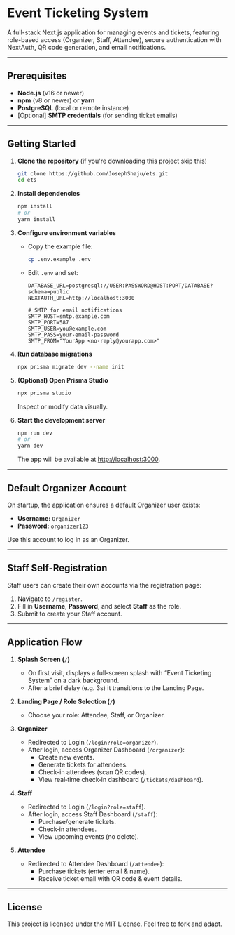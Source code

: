 # Event Ticketing System

A full-stack Next.js application for managing events and tickets, featuring role-based access (Organizer, Staff, Attendee), secure authentication with NextAuth, QR code generation, and email notifications.

---

## Prerequisites

- **Node.js** (v16 or newer)
- **npm** (v8 or newer) or **yarn**
- **PostgreSQL** (local or remote instance)
- [Optional] **SMTP credentials** (for sending ticket emails)

---

## Getting Started

1. **Clone the repository** (if you're downloading this project skip this)

   ```bash
   git clone https://github.com/JosephShaju/ets.git
   cd ets
   ```

2. **Install dependencies**

   ```bash
   npm install
   # or
   yarn install
   ```

3. **Configure environment variables**

   - Copy the example file:

     ```bash
     cp .env.example .env
     ```

   - Edit `.env` and set:

     ```env
     DATABASE_URL=postgresql://USER:PASSWORD@HOST:PORT/DATABASE?schema=public
     NEXTAUTH_URL=http://localhost:3000

     # SMTP for email notifications
     SMTP_HOST=smtp.example.com
     SMTP_PORT=587
     SMTP_USER=you@example.com
     SMTP_PASS=your-email-password
     SMTP_FROM="YourApp <no-reply@yourapp.com>"
     ```

4. **Run database migrations**

   ```bash
   npx prisma migrate dev --name init
   ```

5. **(Optional) Open Prisma Studio**

   ```bash
   npx prisma studio
   ```

   Inspect or modify data visually.

6. **Start the development server**

   ```bash
   npm run dev
   # or
   yarn dev
   ```

   The app will be available at [http://localhost:3000](http://localhost:3000).

---

## Default Organizer Account

On startup, the application ensures a default Organizer user exists:

- **Username:** `Organizer`
- **Password:** `organizer123`

Use this account to log in as an Organizer.

---

## Staff Self‑Registration

Staff users can create their own accounts via the registration page:

1. Navigate to `/register`.
2. Fill in **Username**, **Password**, and select **Staff** as the role.
3. Submit to create your Staff account.

---

## Application Flow

1. **Splash Screen (`/`)**

   - On first visit, displays a full-screen splash with “Event Ticketing System” on a dark background.
   - After a brief delay (e.g. 3s) it transitions to the Landing Page.

2. **Landing Page / Role Selection (`/`)**

   - Choose your role: Attendee, Staff, or Organizer.

3. **Organizer**

   - Redirected to Login (`/login?role=organizer`).
   - After login, access Organizer Dashboard (`/organizer`):
     - Create new events.
     - Generate tickets for attendees.
     - Check-in attendees (scan QR codes).
     - View real‑time check‑in dashboard (`/tickets/dashboard`).

4. **Staff**

   - Redirected to Login (`/login?role=staff`).
   - After login, access Staff Dashboard (`/staff`):
     - Purchase/generate tickets.
     - Check‑in attendees.
     - View upcoming events (no delete).

5. **Attendee**
   - Redirected to Attendee Dashboard (`/attendee`):
     - Purchase tickets (enter email & name).
     - Receive ticket email with QR code & event details.

---

## License

This project is licensed under the MIT License. Feel free to fork and adapt.
